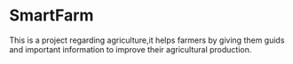 # SmartFarm
This is a project regarding agriculture,it helps farmers by giving them guids and important information to improve their agricultural production.
